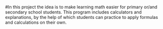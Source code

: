 #In this project the idea is to make learning math easier for primary or/and secondary school students. This program includes calculators and explanations, by the help of which students can practice to apply formulas and calculations on their own.
